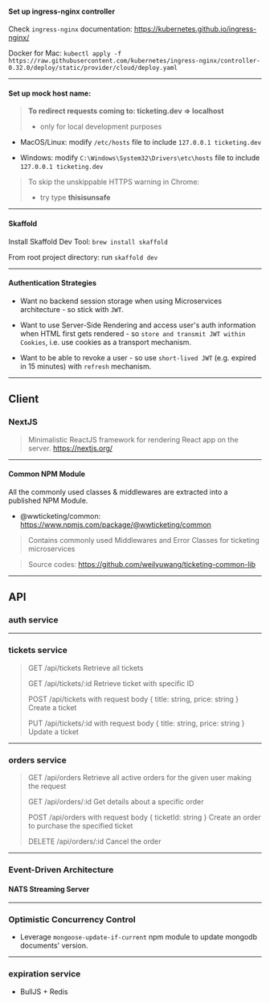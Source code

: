 #### Set up ingress-nginx controller

Check `ingress-nginx` documentation: https://kubernetes.github.io/ingress-nginx/

Docker for Mac:
`kubectl apply -f https://raw.githubusercontent.com/kubernetes/ingress-nginx/controller-0.32.0/deploy/static/provider/cloud/deploy.yaml`

---

#### Set up mock host name:

> **To redirect requests coming to: ticketing.dev => localhost**
>
> - only for local development purposes

- MacOS/Linux:
  modify `/etc/hosts` file to include `127.0.0.1 ticketing.dev`

* Windows:
  modify `C:\Windows\System32\Drivers\etc\hosts` file to include `127.0.0.1 ticketing.dev`

> To skip the unskippable HTTPS warning in Chrome:
>
> - try type **thisisunsafe**

---

#### Skaffold

Install Skaffold Dev Tool: `brew install skaffold`

From root project directory: run `skaffold dev`

---

#### Authentication Strategies

- Want no backend session storage when using Microservices architecture - so stick with `JWT`.

- Want to use Server-Side Rendering and access user's auth information when HTML first gets rendered - so `store and transmit JWT within Cookies`, i.e. use cookies as a transport mechanism.

- Want to be able to revoke a user - so use `short-lived JWT` (e.g. expired in 15 minutes) with `refresh` mechanism.

---

## Client

### NextJS

> Minimalistic ReactJS framework for rendering React app on the server. https://nextjs.org/

---

#### Common NPM Module

All the commonly used classes & middlewares are extracted into a published NPM Module.

- @wwticketing/common: https://www.npmjs.com/package/@wwticketing/common

> Contains commonly used Middlewares and Error Classes for ticketing microservices

> Source codes: https://github.com/weilyuwang/ticketing-common-lib

---

## API

### auth service

---

### tickets service

> GET /api/tickets
> Retrieve all tickets
>
> GET /api/tickets/:id
> Retrieve ticket with specific ID
>
> POST /api/tickets
> with request body { title: string, price: string }
> Create a ticket
>
> PUT /api/tickets/:id
> with request body { title: string, price: string }
> Update a ticket

---

### orders service

> GET /api/orders
> Retrieve all active orders for the given user making the request
>
> GET /api/orders/:id
> Get details about a specific order
>
> POST /api/orders
> with request body { ticketId: string }
> Create an order to purchase the specified ticket
>
> DELETE /api/orders/:id
> Cancel the order

---

### Event-Driven Architecture

#### NATS Streaming Server

---

### Optimistic Concurrency Control

- Leverage `mongoose-update-if-current` npm module to update mongodb documents' version.


---

### expiration service

- BullJS + Redis